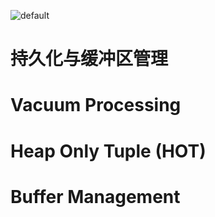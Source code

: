 ![default](https://i.postimg.cc/V6m3yh19/image.png)

# 持久化与缓冲区管理

# Vacuum Processing

# Heap Only Tuple (HOT)

# Buffer Management
